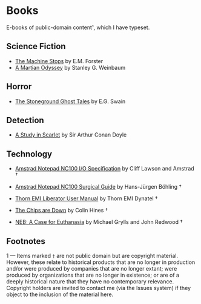 # Books

E-books of public-domain content&sup1;, which I have typeset.

## Science Fiction

* [The Machine Stops](The%20Machine%20Stops%20-%20Forster.pdf) by E.M. Forster
* [A Martian Odyssey](A%20Martian%20Odyssey%20-%20Weinbaum.pdf) by Stanley G. Weinbaum

## Horror

* [The Stoneground Ghost Tales](The%20Stoneground%20Ghost%20Tales%20-%20Swain.pdf) by E.G. Swain

## Detection

* [A Study in Scarlet](A%20Study%20in%20Scarlet%20-%20Conan%20Doyle.pdf) by Sir Arthur Conan Doyle

## Technology

* [Amstrad Notepad NC100 I/O Specification](Amstrad%20NC100%20IO%20Specification.pdf) by Cliff Lawson and Amstrad †
* [Amstrad Notepad NC100 Surgical Guide](Amstrad%20NC100%20Surgical%20Guide.pdf) by Hans-Jürgen Böhling †
* [Thorn EMI Liberator User Manual](Thorn%20EMI%20LiberatorvUser%20Manual.pdf) by Thorn EMI Dynatel †

* [The Chips are Down](The%20Chips%20are%20Down%20-%20Hines.pdf) by Colin Hines †
* [NEB: A Case for Euthanasia](NEB%20A%20Case%20for%20Euthenasia%20-%20Grylls,%20Redwood.pdf) by Michael Grylls and John Redwood †

## Footnotes

1 — Items marked `†` are not public domain but are copyright material. However, these relate to historical products
that are no longer in production and/or were produced by companies that are no longer extant; were produced by
organizations that are no longer in existence; or are of a deeply historical nature that they have no contemporary
relevance. Copyright holders are invited to contact me (via the Issues system) if they object to the inclusion of
the material here.
